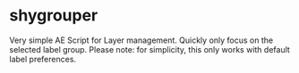 # shygrouper
Very simple AE Script for Layer management. 
Quickly only focus on the selected label group. 
Please note: for simplicity, this only works with default label preferences. 